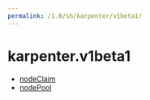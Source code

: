 ```yaml
---
permalink: /1.0/sh/karpenter/v1beta1/
---
```


# karpenter.v1beta1



* [nodeClaim](nodeClaim.md)
* [nodePool](nodePool.md)